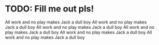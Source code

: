 # TODO: Fill me out pls!

All work and no play makes Jack a dull boy
All work and no play makes Jack a dull boy
All work and no play makes Jack a dull boy
All work and no play makes Jack a dull boy
All work and no play makes Jack a dull boy
All work and no play makes Jack a dull boy